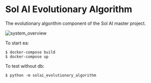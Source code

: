 # Sol AI Evolutionary Algorithm

The evolutionary algorithm component of the Sol AI master project.

![system_overview](https://user-images.githubusercontent.com/20680618/76615414-4dfde600-6522-11ea-99fc-f7793c870fcb.png)

To start ea:

    $ docker-compose build    
    $ docker-compose up    

To test without db:
    
    $ python -m solai_evolutionary_algorithm 
